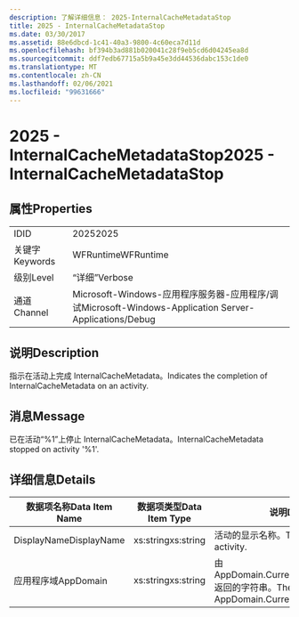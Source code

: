 ```yaml
---
description: 了解详细信息： 2025-InternalCacheMetadataStop
title: 2025 - InternalCacheMetadataStop
ms.date: 03/30/2017
ms.assetid: 88e6dbcd-1c41-40a3-9800-4c60eca7d11d
ms.openlocfilehash: bf394b3ad881b020041c28f9eb5cd6d04245ea8d
ms.sourcegitcommit: ddf7edb67715a5b9a45e3dd44536dabc153c1de0
ms.translationtype: MT
ms.contentlocale: zh-CN
ms.lasthandoff: 02/06/2021
ms.locfileid: "99631666"
---
```

# <a name="2025---internalcachemetadatastop"></a><span data-ttu-id="8ef9b-103">2025 - InternalCacheMetadataStop</span><span class="sxs-lookup"><span data-stu-id="8ef9b-103">2025 - InternalCacheMetadataStop</span></span>

## <a name="properties"></a><span data-ttu-id="8ef9b-104">属性</span><span class="sxs-lookup"><span data-stu-id="8ef9b-104">Properties</span></span>  
  
|||  
|-|-|  
|<span data-ttu-id="8ef9b-105">ID</span><span class="sxs-lookup"><span data-stu-id="8ef9b-105">ID</span></span>|<span data-ttu-id="8ef9b-106">2025</span><span class="sxs-lookup"><span data-stu-id="8ef9b-106">2025</span></span>|  
|<span data-ttu-id="8ef9b-107">关键字</span><span class="sxs-lookup"><span data-stu-id="8ef9b-107">Keywords</span></span>|<span data-ttu-id="8ef9b-108">WFRuntime</span><span class="sxs-lookup"><span data-stu-id="8ef9b-108">WFRuntime</span></span>|  
|<span data-ttu-id="8ef9b-109">级别</span><span class="sxs-lookup"><span data-stu-id="8ef9b-109">Level</span></span>|<span data-ttu-id="8ef9b-110">“详细”</span><span class="sxs-lookup"><span data-stu-id="8ef9b-110">Verbose</span></span>|  
|<span data-ttu-id="8ef9b-111">通道</span><span class="sxs-lookup"><span data-stu-id="8ef9b-111">Channel</span></span>|<span data-ttu-id="8ef9b-112">Microsoft-Windows-应用程序服务器-应用程序/调试</span><span class="sxs-lookup"><span data-stu-id="8ef9b-112">Microsoft-Windows-Application Server-Applications/Debug</span></span>|  
  
## <a name="description"></a><span data-ttu-id="8ef9b-113">说明</span><span class="sxs-lookup"><span data-stu-id="8ef9b-113">Description</span></span>  

 <span data-ttu-id="8ef9b-114">指示在活动上完成 InternalCacheMetadata。</span><span class="sxs-lookup"><span data-stu-id="8ef9b-114">Indicates the completion of InternalCacheMetadata on an activity.</span></span>  
  
## <a name="message"></a><span data-ttu-id="8ef9b-115">消息</span><span class="sxs-lookup"><span data-stu-id="8ef9b-115">Message</span></span>  

 <span data-ttu-id="8ef9b-116">已在活动“%1”上停止 InternalCacheMetadata。</span><span class="sxs-lookup"><span data-stu-id="8ef9b-116">InternalCacheMetadata stopped on activity '%1'.</span></span>  
  
## <a name="details"></a><span data-ttu-id="8ef9b-117">详细信息</span><span class="sxs-lookup"><span data-stu-id="8ef9b-117">Details</span></span>  
  
|<span data-ttu-id="8ef9b-118">数据项名称</span><span class="sxs-lookup"><span data-stu-id="8ef9b-118">Data Item Name</span></span>|<span data-ttu-id="8ef9b-119">数据项类型</span><span class="sxs-lookup"><span data-stu-id="8ef9b-119">Data Item Type</span></span>|<span data-ttu-id="8ef9b-120">说明</span><span class="sxs-lookup"><span data-stu-id="8ef9b-120">Description</span></span>|  
|--------------------|--------------------|-----------------|  
|<span data-ttu-id="8ef9b-121">DisplayName</span><span class="sxs-lookup"><span data-stu-id="8ef9b-121">DisplayName</span></span>|<span data-ttu-id="8ef9b-122">xs:string</span><span class="sxs-lookup"><span data-stu-id="8ef9b-122">xs:string</span></span>|<span data-ttu-id="8ef9b-123">活动的显示名称。</span><span class="sxs-lookup"><span data-stu-id="8ef9b-123">The display name of the activity.</span></span>|  
|<span data-ttu-id="8ef9b-124">应用程序域</span><span class="sxs-lookup"><span data-stu-id="8ef9b-124">AppDomain</span></span>|<span data-ttu-id="8ef9b-125">xs:string</span><span class="sxs-lookup"><span data-stu-id="8ef9b-125">xs:string</span></span>|<span data-ttu-id="8ef9b-126">由 AppDomain.CurrentDomain.FriendlyName 返回的字符串。</span><span class="sxs-lookup"><span data-stu-id="8ef9b-126">The string returned by AppDomain.CurrentDomain.FriendlyName.</span></span>|

